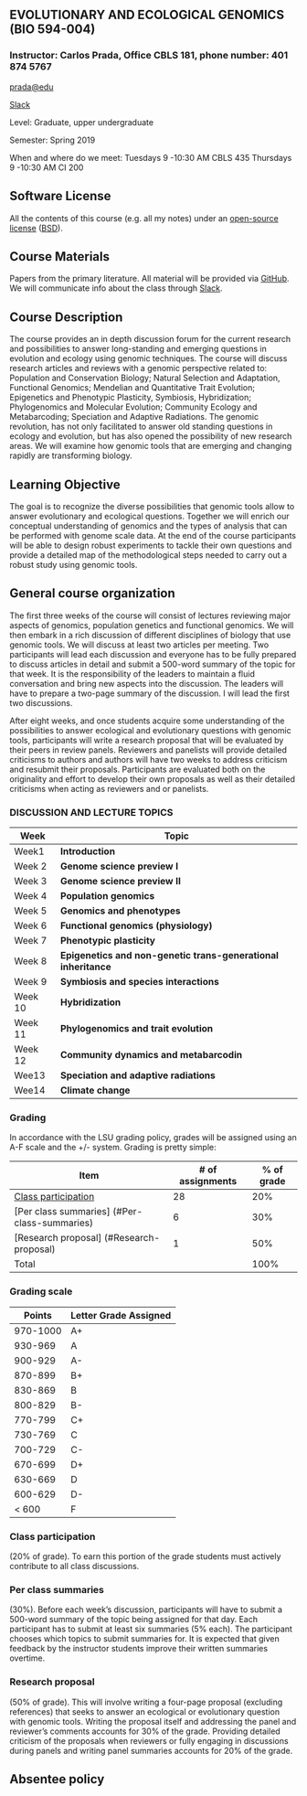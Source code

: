 

## EVOLUTIONARY AND ECOLOGICAL GENOMICS (BIO 594-004)


### Instructor:  Carlos Prada, Office CBLS 181, phone number: 401 874 5767
[prada@edu](mailto:prada@uri.edu)

[Slack](https://bio-594.slack.com/)

Level: Graduate, upper undergraduate

Semester: Spring 2019

When and where do we meet:
    Tuesdays    9 -10:30 AM CBLS 435
    Thursdays   9 -10:30 AM CI 200




## Software License
All the contents of this course (e.g. all my notes) under an [open-source license](https://en.wikipedia.org/wiki/Open_source) ([BSD](https://en.wikipedia.org/wiki/BSD_licenses)).


## Course Materials
Papers from the primary literature. All material will be provided via [GitHub](https://github.com/pradac/BIO594_2019). We will communicate info about the class through [Slack](https://bio-594.slack.com/).


## Course Description
The course provides an in depth discussion forum for the current research and possibilities to answer long-standing and emerging questions in evolution and ecology using genomic techniques. The course will discuss research articles and reviews with a genomic perspective related to: Population and Conservation Biology; Natural Selection and Adaptation, Functional Genomics; Mendelian and Quantitative Trait Evolution; Epigenetics and Phenotypic Plasticity, Symbiosis, Hybridization; Phylogenomics and Molecular Evolution; Community Ecology and Metabarcoding; Speciation and Adaptive Radiations. The genomic revolution, has not only facilitated to answer old standing questions in ecology and evolution, but has also opened the possibility of new research areas. We will examine how genomic tools that are emerging and changing rapidly are transforming biology.


## Learning Objective
The goal is to recognize the diverse possibilities that genomic tools allow to answer evolutionary and ecological questions. Together we will enrich our conceptual understanding of genomics and the types of analysis that can be performed with genome scale data. At the end of the course participants will be able to design robust experiments to tackle their own questions and provide a detailed map of the methodological steps needed to carry out a robust study using genomic tools.


## General course organization
The first three weeks of the course will consist of lectures reviewing major aspects of genomics, population genetics and functional genomics. We will then embark in a rich discussion of different disciplines of biology that use genomic tools. We will discuss at least two articles per meeting. Two participants will lead each discussion and everyone has to be fully prepared to discuss articles in detail and submit a 500-word summary of the topic for that week. It is the responsibility of the leaders to maintain a fluid conversation and bring new aspects into the discussion. The leaders will have to prepare a two-page summary of the discussion. I will lead the first two discussions.

After eight weeks, and once students acquire some understanding of the possibilities to answer ecological and evolutionary questions with genomic tools, participants will write a research proposal that will be evaluated by their peers in review panels.  Reviewers and panelists will provide detailed criticisms to authors and authors will have two weeks to address criticism and resubmit their proposals. Participants are evaluated both on the originality and effort to develop their own proposals as well as their detailed criticisms when acting as reviewers and or panelists.



### DISCUSSION AND LECTURE TOPICS

Week      | Topic          
--------| ------------------------------------------------------------  
Week1 	| **Introduction**
Week 2 	| **Genome science preview I**
Week 3 	| **Genome science preview II**
Week 4 	| **Population genomics**
Week 5 	| **Genomics and phenotypes**
Week 6 	| **Functional genomics (physiology)**
Week 7 	| **Phenotypic plasticity**
Week 8 	| **Epigenetics and non-genetic trans-generational inheritance**
Week 9 	| **Symbiosis and species interactions**
Week 10 | 	**Hybridization**
Week 11 | 	**Phylogenomics and trait evolution**
Week 12 | 	**Community dynamics and metabarcodin**
Wee13 	| **Speciation and adaptive radiations**
Wee14 	| **Climate change**




### Grading

In accordance with the LSU grading policy, grades will be assigned using an A-F scale and the +/- system.  Grading is pretty simple:

Item                                               | # of assignments  | % of grade
--------| -------------   | ----------------
[Class participation ](#class-participation)          | 28                   | 20%
[Per class summaries] (#Per-class-summaries)                       | 6                    | 30%
[Research proposal]  (#Research-proposal)                        | 1                | 50%
Total                                           |                     | 100%


### Grading scale

Points        | Letter Grade Assigned
--------------|----------------------
970-1000      | A+
930-969       | A
900-929       | A-
870-899       | B+
830-869       | B
800-829       | B-
770-799       | C+
730-769       | C
700-729       | C-
670-699       | D+
630-669       | D
600-629       | D-
< 600         | F


### Class participation
(20% of grade). To earn this portion of the grade students must actively contribute to all class discussions.

### Per class summaries
(30%). Before each week’s discussion, participants will have to submit a 500-word summary of the topic being assigned for that day. Each participant has to submit at least six summaries (5% each). The participant chooses which topics to submit summaries for. It is expected that given feedback by the instructor students improve their written summaries overtime.

### Research proposal
(50% of grade). This will involve writing a four-page proposal (excluding references) that seeks to answer an ecological or evolutionary question with genomic tools. Writing the proposal itself and addressing the panel and reviewer’s comments accounts for 30% of the grade. Providing detailed criticism of the proposals when reviewers or fully engaging in discussions during panels and writing panel summaries accounts for 20% of the grade.








## Absentee policy
